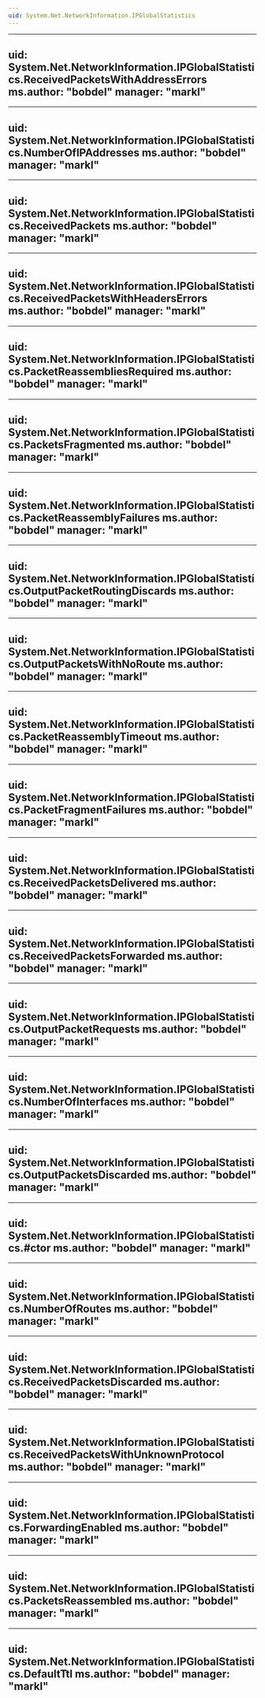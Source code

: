```yaml
---
uid: System.Net.NetworkInformation.IPGlobalStatistics
---
```


---
uid: System.Net.NetworkInformation.IPGlobalStatistics.ReceivedPacketsWithAddressErrors
ms.author: "bobdel"
manager: "markl"
---

---
uid: System.Net.NetworkInformation.IPGlobalStatistics.NumberOfIPAddresses
ms.author: "bobdel"
manager: "markl"
---

---
uid: System.Net.NetworkInformation.IPGlobalStatistics.ReceivedPackets
ms.author: "bobdel"
manager: "markl"
---

---
uid: System.Net.NetworkInformation.IPGlobalStatistics.ReceivedPacketsWithHeadersErrors
ms.author: "bobdel"
manager: "markl"
---

---
uid: System.Net.NetworkInformation.IPGlobalStatistics.PacketReassembliesRequired
ms.author: "bobdel"
manager: "markl"
---

---
uid: System.Net.NetworkInformation.IPGlobalStatistics.PacketsFragmented
ms.author: "bobdel"
manager: "markl"
---

---
uid: System.Net.NetworkInformation.IPGlobalStatistics.PacketReassemblyFailures
ms.author: "bobdel"
manager: "markl"
---

---
uid: System.Net.NetworkInformation.IPGlobalStatistics.OutputPacketRoutingDiscards
ms.author: "bobdel"
manager: "markl"
---

---
uid: System.Net.NetworkInformation.IPGlobalStatistics.OutputPacketsWithNoRoute
ms.author: "bobdel"
manager: "markl"
---

---
uid: System.Net.NetworkInformation.IPGlobalStatistics.PacketReassemblyTimeout
ms.author: "bobdel"
manager: "markl"
---

---
uid: System.Net.NetworkInformation.IPGlobalStatistics.PacketFragmentFailures
ms.author: "bobdel"
manager: "markl"
---

---
uid: System.Net.NetworkInformation.IPGlobalStatistics.ReceivedPacketsDelivered
ms.author: "bobdel"
manager: "markl"
---

---
uid: System.Net.NetworkInformation.IPGlobalStatistics.ReceivedPacketsForwarded
ms.author: "bobdel"
manager: "markl"
---

---
uid: System.Net.NetworkInformation.IPGlobalStatistics.OutputPacketRequests
ms.author: "bobdel"
manager: "markl"
---

---
uid: System.Net.NetworkInformation.IPGlobalStatistics.NumberOfInterfaces
ms.author: "bobdel"
manager: "markl"
---

---
uid: System.Net.NetworkInformation.IPGlobalStatistics.OutputPacketsDiscarded
ms.author: "bobdel"
manager: "markl"
---

---
uid: System.Net.NetworkInformation.IPGlobalStatistics.#ctor
ms.author: "bobdel"
manager: "markl"
---

---
uid: System.Net.NetworkInformation.IPGlobalStatistics.NumberOfRoutes
ms.author: "bobdel"
manager: "markl"
---

---
uid: System.Net.NetworkInformation.IPGlobalStatistics.ReceivedPacketsDiscarded
ms.author: "bobdel"
manager: "markl"
---

---
uid: System.Net.NetworkInformation.IPGlobalStatistics.ReceivedPacketsWithUnknownProtocol
ms.author: "bobdel"
manager: "markl"
---

---
uid: System.Net.NetworkInformation.IPGlobalStatistics.ForwardingEnabled
ms.author: "bobdel"
manager: "markl"
---

---
uid: System.Net.NetworkInformation.IPGlobalStatistics.PacketsReassembled
ms.author: "bobdel"
manager: "markl"
---

---
uid: System.Net.NetworkInformation.IPGlobalStatistics.DefaultTtl
ms.author: "bobdel"
manager: "markl"
---
